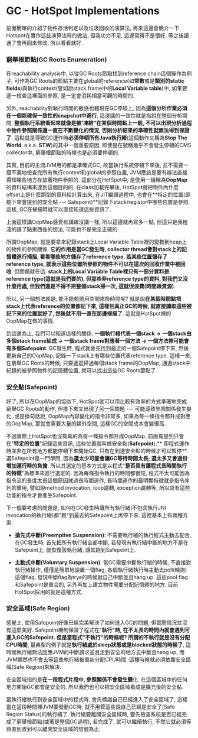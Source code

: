 # GC - HotSpot Implementations

前面簡單的介紹了物件存活判定以及垃圾回收的演算法, 再來這邊會簡介一下Hotspot在實作這些演算法時的做法, 但我功力不足, 這邊寫得不是很好, 等之後讀通了會再回來修改, 所以看看就好.

### 窮舉根節點\(GC Roots Enumeration\)

在reachability analysis中, 以從GC Roots節點找到reference chain這個操作為例子, 可作為GC Roots的節點主要在global的reference\(如**常數**或是**類別的static fields**\)與執行context\(譬如說stack frame中的**Local Variable table**\)中, 如果要逐一檢查這裡面的參照, 是一定會消耗相當可觀的時間的.

另外, reachability對執行時間的敏感也體現在GC停頓上, 因為**這個分析作業必須在一個能確保一致性的snapshot中進行**, 這邊講的一致性就是指說在整個分析期間, **整個執行系統看起來就像是被'凍結"在某個時間點上一般, 不可以出現分析過程中物件參照關係還一直在不斷變化的情況, 否則分析結果的準確性就無法得到保證了**. 這點就是導致GC運作時**必須停頓所有Java執行緒**\(這個動作又稱為**Stop The World**, a.k.a. **STW**\)的其中一個重要原因, 即使是在號稱幾乎不會發生停頓的CMS collector中, 窮舉根節點的時候也是必須要停頓的.

其實, 目前的主流JVM用的都是準確式GC, 故當執行系統停頓下來後, 並不需要一個不漏地檢查完所有執行context和global的參照位置, JVM應該是要有辦法直接得知哪些地方存放著物件參照的. 這部分在HotSpot中, 是使用一組稱為**OopMap**的資料結構來達到這個目的的, 在class加載完畢後, HotSpot就把物件內什麼offset上是什麼類型的資料給計算出來, 在JIT編譯過程中, 也會在**特定的位置\(即接下來會提到的安全點 --- Safepoint\)**記錄下stack/registor中哪些位置是參照. 這樣, GC在掃描時就可以直接知道這些資訊了.

上面這樣講OopMap感覺有講跟沒講一樣, 所以這邊就再寫多一點, 但這只是我粗淺的讀了點東西後的想法, 可能也不是完全正確的.

所謂OopMap, 就是要拿來紀錄stack上Local Variable Table裡的變數到heap上的物件的參照關係. **它的作用是當GC發生時, collector thread會對stack上的記憶體進行掃描, 看看哪些地方儲存了reference type. 若某些位置儲存了reference type, 就表示這些位置所參照的物件不可以在這次的回收作業中被回收**. 但問題就在這: **stack上的Local Variable Table裡只有一部分資料是reference type\(這就是我們要的\), 但那些非reference type的資料, 對我們又沒什麼用處, 但我們還是不得不把整個stack掃一次, 這就很浪費\(時間跟資源\)**.

所以, 另一個想法就是, 能不能乾脆用空間來換時間呢? 就是說**在某個時間點把stack上代表reference的位置都記下來, 這樣到真正GC的時候, 就直接讀取這些被記下來的位置就好了, 然後就不用一直在那邊掃描了**. 這就是HotSpot裡的OopMap在做的事情.

到這邊為止, 我們可以知道這樣的關係: **一個執行緒代表一個stack -&gt; 一個stack由多個stack frame組成 -&gt; 一個stack frame對應著一個方法 -&gt; 一個方法裡可能會有多個Safepoint**. GC發生時, 程式就會先找到最近的一個Safepoint停下來, 然後更新自己的OopMap, 記錄一下stack上有哪些位置代表reference type. 這樣一來, 在窮舉GC Roots的時候, 只要遞迴掃過每個stack frame的OopMap, 通過stack中紀錄的被參照物件的記憶體位置, 就可以找出這些GC Roots節點了.

### 安全點\(Safepoint\)

好了, 所以在OopMap的協助下, HotSpot就可以用比較有效率的方式準確地完成窮舉GC Roots的動作, 但接下來又出現了另一個問題 --- 可能導致參照關係發生變化, 或是換句話說, OopMap內容變化的指令非常多, 如果為每一條指令都升成對應的OopMap, 那就會需要大量的額外空間, 這樣GC的空間成本會變很高.

不過實際上HotSpot也沒有真的為每一條指令都升成OopMap, 前面有提到只會在"**特定的位置**"記錄這些資訊, 這些位置就叫做安全點\(**Safepoint**\),** 即程式運作時並非在所有地方都能停頓下來開始GC, 只有在到達安全點的時候才可以暫停**. 選Safepoint是一門學問, 因為**選太少可能會讓GC等待時間太長; 選太多又會過份增加運行時的負擔**. 所以其選定的基本方式是以程式"**是否具有讓程式長時間執行的特徵**"為標準來進行選定的. 因為每條指令執行的時間都很短, 程式不太可能因為指令流的長度太長這個原因就過長時間運作, 長時間運作的最明顯特徵就是指令序列的重用, 譬如說method invocation, loop跳轉, exception跳轉等, 所以具有這些功能的指令才會產生Safepoint.

下一個要考慮的問題是, 如何在GC發生時讓所有執行緒\(不包含執行JNI invocation的執行緒\)都"跑"到最近的Safepoint上再停下來. 這裡基本上有兩種方案:

* **搶先式中斷\(Preemptive Suspension\)**: 不需要執行緒的執行程式主動去配合, 在GC發生時, 首先把所有執行緒全都中斷, 若發現有執行緒中斷的地方不是在Safepoint上, 就恢復該執行緒, 讓其跑到Safepoint上.

* **主動式中斷\(Voluntary Suspension\)**: 當GC需要中斷執行緒的時候, 不直接對執行緒操作, 僅僅是簡單地設置一個flag, 各個執行緒執行時主動去poll\(輪詢\)這個flag, 發現中斷flag為trye的時候就自己中斷並且hang up. 這些pool flag和Safepoint是重合的, 另外再加上建立物件需要分配記憶體的地方. 目前HotSpot採用的就是這種方式.

### 安全區域\(Safe Region\)

感覺上, 使用Safepoint好像已經完美解決了如何進入GC的問題, 但實際情況並沒有這麼美好. Safepoint機制保證了程式在"**執行"**時, 在不太長的時間內就會遇到可進入GC的Safepoint. 但是當程式"**不執行**"的時候呢? 所謂的不執行就是**沒有分配CPU時間**, 最典型的例子就是**執行緒處於sleep狀態或是blocked狀態的時候了**, 這時候執行緒無法回應JVM的中斷請求並且走到安全的地方去中斷且hang up, 而JVM顯然也不會去等這些執行緒被重新分配CPU時間. 這種時候就必須依靠安全區域\(Safe Region\)來解決. 

安全區域指的是**在一段程式片段中, 參照關係不會發生變**化. 在這個區域中的任何地方開始GC都會是安全的. 所以我們也可以把安全區域看成是擴充後的安全點.

當執行緒執行到安全區域中的程式時, 會先標識自己已經進入了安全區域了, 這樣當在這段時間裡JVM要發動GC時, 就不用管這些說自己已經是安全了\(Safe Region Status\)的執行緒了. 執行緒要離開安全區域時, 要先檢查系統是否已經完成了窮舉根節點\(或著是整個GC過程\), 若完成了, 就可以繼續執行, 不然它就必須等待直到收到可以離開安全區域的信號為止.





















